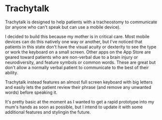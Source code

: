 # Trachytalk

Trachytalk is designed to help patients with a tracheostomy to communicate (or anyone who can't speak but can use a mobile device).

I decided to build this because my mother is in critical care. Most mobile devices can do this natively one way or another, but I've noticed that patients in this state don't have the visual acuity or dexterity to see the type or work the keyboard on a small screen. Other apps on the App Store are geared toward patients who are non-verbal due to a brain injury or neurodiversity, and feature symbols or common words. These are great but don't allow a normally verbal patient to communicate to the best of their ability.

Trachytalk instead features an almost full screen keyboard with big letters and easily lets the patient review their phrase (and remove any unwanted words) before speaking it.

It's pretty basic at the moment as I wanted to get a rapid prototype into my mum's hands as soon as possible, but I intend to update it with some additional features and stylingin the future.
